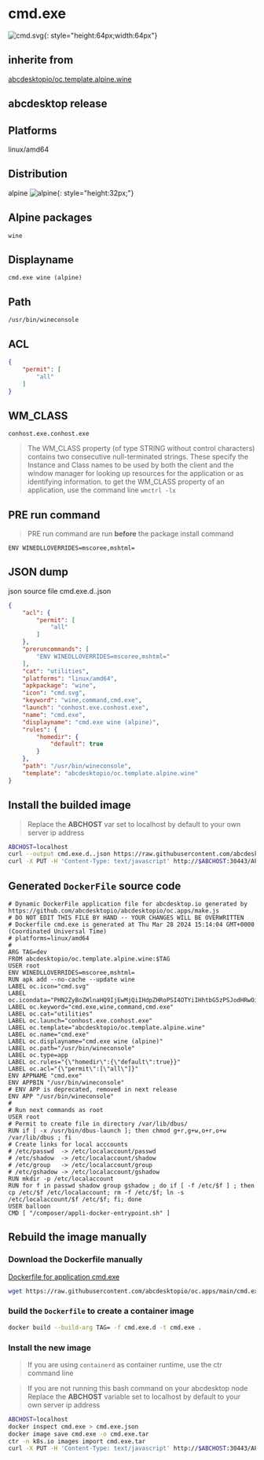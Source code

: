 # cmd.exe
![cmd.svg](icons/cmd.svg){: style="height:64px;width:64px"}
## inherite from
[abcdesktopio/oc.template.alpine.wine](../abcdesktopio/oc.template.alpine.wine)
## abcdesktop release

## Platforms
linux/amd64
## Distribution
alpine ![alpine](icons/alpine.svg){: style="height:32px;"}
## Alpine packages

``` 
wine
```


## Displayname


``` 
cmd.exe wine (alpine)
```

## Path


``` 
/usr/bin/wineconsole
```

## ACL

``` json
{
    "permit": [
        "all"
    ]
}
```

## WM_CLASS

``` 
conhost.exe.conhost.exe
```

> The WM_CLASS property (of type STRING without control characters) contains two consecutive null-terminated strings. These specify the Instance and Class names to be used by both the client and the window manager for looking up resources for the application or as identifying information.
> to get the WM_CLASS property of an application, use the command line `wmctrl -lx`

## PRE run command

> PRE run command are run **before** the package install command

```
ENV WINEDLLOVERRIDES=mscoree,mshtml=
```



## JSON dump
json source file cmd.exe.d..json 

``` json
{
    "acl": {
        "permit": [
            "all"
        ]
    },
    "preruncommands": [
        "ENV WINEDLLOVERRIDES=mscoree,mshtml="
    ],
    "cat": "utilities",
    "platforms": "linux/amd64",
    "apkpackage": "wine",
    "icon": "cmd.svg",
    "keyword": "wine,command,cmd.exe",
    "launch": "conhost.exe.conhost.exe",
    "name": "cmd.exe",
    "displayname": "cmd.exe wine (alpine)",
    "rules": {
        "homedir": {
            "default": true
        }
    },
    "path": "/usr/bin/wineconsole",
    "template": "abcdesktopio/oc.template.alpine.wine"
}
```

## Install the builded image
>Replace the **ABCHOST** var set to localhost by default to your own server ip address

``` sh
ABCHOST=localhost
curl --output cmd.exe.d..json https://raw.githubusercontent.com/abcdesktopio/oc.apps/main/cmd.exe.d..json
curl -X PUT -H 'Content-Type: text/javascript' http://$ABCHOST:30443/API/manager/image -d @cmd.exe.d..json

```

## Generated `DockerFile` source code

``` 
# Dynamic DockerFile application file for abcdesktop.io generated by https://github.com/abcdesktopio/abcdesktopio/oc.apps/make.js
# DO NOT EDIT THIS FILE BY HAND -- YOUR CHANGES WILL BE OVERWRITTEN
# Dockerfile cmd.exe is generated at Thu Mar 28 2024 15:14:04 GMT+0000 (Coordinated Universal Time)
# platforms=linux/amd64
#
ARG TAG=dev
FROM abcdesktopio/oc.template.alpine.wine:$TAG
USER root
ENV WINEDLLOVERRIDES=mscoree,mshtml=
RUN apk add --no-cache --update wine
LABEL oc.icon="cmd.svg"
LABEL oc.icondata="PHN2ZyBoZWlnaHQ9IjEwMjQiIHdpZHRoPSI4OTYiIHhtbG5zPSJodHRwOi8vd3d3LnczLm9yZy8yMDAwL3N2ZyI+CiAgPHBhdGggZD0iTTgzMSAxMjdINjNjLTM1LjM1IDAtNjQgMjguNjUtNjQgNjR2NjQwYzAgMzUuMzUgMjguNjUgNjQgNjQgNjRoNzY4YzM1LjM1IDAgNjQtMjguNjUgNjQtNjRWMTkxQzg5NSAxNTUuNjQ5OTk5OTk5OTk5OTggODY2LjM1IDEyNyA4MzEgMTI3ek0xMjcgNTc1bDEyOC0xMjhMMTI3IDMxOWw2NC02NCAxOTIgMTkyTDE5MSA2MzkgMTI3IDU3NXpNNjM5IDYzOUgzODN2LTY0aDI1NlY2Mzl6IiAvPgo8L3N2Zz4K"
LABEL oc.keyword="cmd.exe,wine,command,cmd.exe"
LABEL oc.cat="utilities"
LABEL oc.launch="conhost.exe.conhost.exe"
LABEL oc.template="abcdesktopio/oc.template.alpine.wine"
LABEL oc.name="cmd.exe"
LABEL oc.displayname="cmd.exe wine (alpine)"
LABEL oc.path="/usr/bin/wineconsole"
LABEL oc.type=app
LABEL oc.rules="{\"homedir\":{\"default\":true}}"
LABEL oc.acl="{\"permit\":[\"all\"]}"
ENV APPNAME "cmd.exe"
ENV APPBIN "/usr/bin/wineconsole"
# ENV APP is deprecated, removed in next release
ENV APP "/usr/bin/wineconsole"
#
# Run next commands as root
USER root
# Permit to create file in directory /var/lib/dbus/
RUN if [ -x /usr/bin/dbus-launch ]; then chmod g+r,g+w,o+r,o+w /var/lib/dbus ; fi
# Create links for local acccounts
# /etc/passwd  -> /etc/localaccount/passwd
# /etc/shadow  -> /etc/localaccount/shadow
# /etc/group   -> /etc/localaccount/group
# /etc/gshadow -> /etc/localaccount/gshadow
RUN mkdir -p /etc/localaccount
RUN for f in passwd shadow group gshadow ; do if [ -f /etc/$f ] ; then  cp /etc/$f /etc/localaccount; rm -f /etc/$f; ln -s /etc/localaccount/$f /etc/$f; fi; done
USER balloon
CMD [ "/composer/appli-docker-entrypoint.sh" ]

```

## Rebuild the image manually

### Download the Dockerfile manually
[Dockerfile for application cmd.exe](https://raw.githubusercontent.com/abcdesktopio/oc.apps/main/cmd.exe.d)
``` sh
wget https://raw.githubusercontent.com/abcdesktopio/oc.apps/main/cmd.exe.d
```

### build the `Dockerfile` to create a container image

``` sh
docker build --build-arg TAG= -f cmd.exe.d -t cmd.exe .
```

### Install the new image
>If you are using `containerd` as container runtime, use the ctr command line

 
>If you are not running this bash command on your abcdesktop node
>Replace the **ABCHOST** variable set to localhost by default to your own server ip address


``` sh
ABCHOST=localhost
docker inspect cmd.exe > cmd.exe.json
docker image save cmd.exe -o cmd.exe.tar
ctr -n k8s.io images import cmd.exe.tar
curl -X PUT -H 'Content-Type: text/javascript' http://$ABCHOST:30443/API/manager/image -d @cmd.exe.json

```


